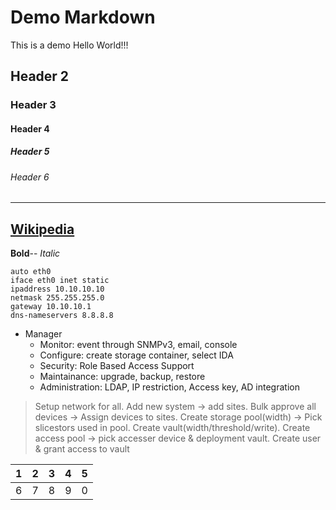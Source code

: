 # Demo Markdown 
This is a demo
Hello World!!!
## Header 2
### Header 3
#### Header 4
##### Header 5
###### Header 6
---------------
[Wikipedia](https://wikipedia.org)
---------------
**Bold**--
*Italic*
```
auto eth0
iface eth0 inet static
ipaddress 10.10.10.10
netmask 255.255.255.0
gateway 10.10.10.1
dns-nameservers 8.8.8.8
```
- Manager
  - Monitor: event through SNMPv3, email, console
  - Configure: create storage container, select IDA
  - Security: Role Based Access Support
  - Maintainance: upgrade, backup, restore 
  - Administration: LDAP, IP restriction, Access key, AD integration
> Setup network for all. Add new system -> add sites. Bulk approve all devices -> Assign devices to sites. Create storage pool(width) -> Pick slicestors used in pool. Create vault(width/threshold/write). Create access pool -> pick accesser device & deployment vault. Create user & grant access to vault

| 1 | 2 | 3 | 4 | 5 |
|---|---|---|---|---|
| 6 | 7 | 8 | 9 | 0 |
